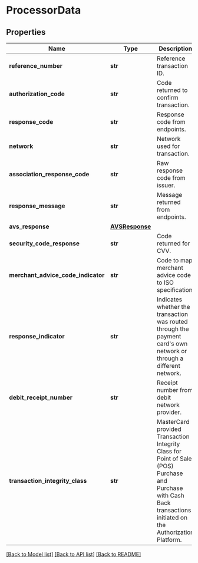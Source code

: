 # ProcessorData

## Properties
Name | Type | Description | Notes
------------ | ------------- | ------------- | -------------
**reference_number** | **str** | Reference transaction ID. | [optional] 
**authorization_code** | **str** | Code returned to confirm transaction. | [optional] 
**response_code** | **str** | Response code from endpoints. | [optional] 
**network** | **str** | Network used for transaction. | [optional] 
**association_response_code** | **str** | Raw response code from issuer. | [optional] 
**response_message** | **str** | Message returned from endpoints. | [optional] 
**avs_response** | [**AVSResponse**](AVSResponse.md) |  | [optional] 
**security_code_response** | **str** | Code returned for CVV. | [optional] 
**merchant_advice_code_indicator** | **str** | Code to map merchant advice code to ISO specification. | [optional] 
**response_indicator** | **str** | Indicates whether the transaction was routed through the payment card&#39;s own network or through a different network. | [optional] 
**debit_receipt_number** | **str** | Receipt number from debit network provider. | [optional] 
**transaction_integrity_class** | **str** | MasterCard provided Transaction Integrity Class for Point of Sale (POS) Purchase and Purchase with Cash Back transactions initiated on the Authorization Platform. | [optional] 

[[Back to Model list]](../README.md#documentation-for-models) [[Back to API list]](../README.md#documentation-for-api-endpoints) [[Back to README]](../README.md)


